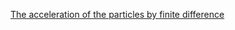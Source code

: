 [The acceleration of the particles by finite difference](https://physics.stackexchange.com/questions/439168/the-acceleration-of-the-particles-by-finite-difference)
